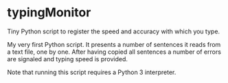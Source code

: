 typingMonitor
=============

Tiny Python script to register the speed and accuracy with which you type.

My very first Python script. It presents a number of sentences it reads from a text file, one by one. After having copied all sentences a number of errors are signaled and typing speed is provided.

Note that running this script requires a Python 3 interpreter.

